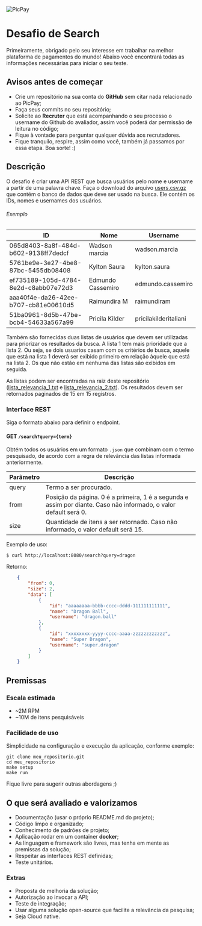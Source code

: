 ![PicPay](https://user-images.githubusercontent.com/1765696/26998603-711fcf30-4d5c-11e7-9281-0d9eb20337ad.png)

# Desafio de Search

Primeiramente, obrigado pelo seu interesse em trabalhar na melhor plataforma de pagamentos do mundo! Abaixo você encontrará todas as informações necessárias para iniciar o seu teste.

## Avisos antes de começar

* Crie um repositório na sua conta do **GitHub** sem citar nada relacionado ao PicPay;
* Faça seus commits no seu repositório;
* Solicite ao **Recruter** que está acompanhando o seu processo o username do Github do avaliador, assim você poderá dar permissão de leitura no código; 
* Fique à vontade para perguntar qualquer dúvida aos recrutadores.
* Fique tranquilo, respire, assim como você, também já passamos por essa etapa. Boa sorte! :)


## Descrição

O desafio é criar uma API REST que busca usuários pelo nome e username a partir de uma palavra chave. Faça o download do arquivo [users.csv.gz](https://s3.amazonaws.com/careers-picpay/users.csv.gz) que contém o banco de dados que deve ser usado na busca. Ele contém os IDs, nomes e usernames dos usuários.

###### Exemplo
| ID                                   | Nome              | Username             |
|--------------------------------------|-------------------|----------------------|
| 065d8403-8a8f-484d-b602-9138ff7dedcf | Wadson marcia     | wadson.marcia        |
| 5761be9e-3e27-4be8-87bc-5455db08408  | Kylton Saura      | kylton.saura         |
| ef735189-105d-4784-8e2d-c8abb07e72d3 | Edmundo Cassemiro | edmundo.cassemiro    |
| aaa40f4e-da26-42ee-b707-cb81e00610d5 | Raimundira M      | raimundiram          |
| 51ba0961-8d5b-47be-bcb4-54633a567a99 | Pricila Kilder    | pricilakilderitaliani|



Também são fornecidas duas listas de usuários que devem ser utilizadas para priorizar os resultados da busca. A lista 1 tem mais prioridade que a lista 2. Ou seja, se dois usuarios casam com os critérios de busca, aquele que está na lista 1 deverá ser exibido primeiro em relação àquele que está na lista 2. Os que não estão em nenhuma das listas são exibidos em seguida.

As listas podem ser encontradas na raiz deste repositório ([lista_relevancia_1.txt](lista_relevancia_1.txt) e [lista_relevancia_2.txt](lista_relevancia_2.txt)).
Os resultados devem ser retornados paginados de 15 em 15 registros.

### Interface REST

Siga o formato abaixo para definir o endpoint.

#### GET `/search?query={term}`

Obtém todos os usuários em um formato `.json` que combinam com o termo pesquisado, de acordo com a regra de relevância das listas informada anteriormente.

| Parâmetro  | Descrição                   |
|------------|-----------------------------|
| query      | Termo a ser procurado.                                                                                           |
| from       | Posição da página. 0 é a primeira, 1 é a segunda e assim por diante.  Caso não informado, o valor default será 0.|
| size       | Quantidade de itens a ser retornado.  Caso não informado, o valor default será 15.                               |


Exemplo de uso: 

`$ curl http://localhost:8080/search?query=dragon`

Retorno:
```json
    {
        "from": 0,
        "size": 2,
        "data": [
            {
                "id": "aaaaaaaa-bbbb-cccc-dddd-111111111111",
                "name": "Dragon Ball",
                "username": "dragon.ball"
            },
            {
                "id": "xxxxxxxx-yyyy-cccc-aaaa-zzzzzzzzzzzz",
                "name": "Super Dragon",
                "username": "super.dragon"
            }
        ]
    }

```

## Premissas

### Escala estimada

* ~2M RPM
* ~10M de itens pesquisáveis

### Facilidade de uso

Simplicidade na configuração e execução da aplicação, conforme exemplo:

```
git clone meu_repositorio.git
cd meu_repositorio
make setup
make run
```

Fique livre para sugerir outras abordagens ;)

## O que será avaliado e valorizamos

* Documentação (usar o próprio README.md do projeto);
* Código limpo e organizado;
* Conhecimento de padrões de projeto;
* Aplicação rodar em um container **docker**;
* As linguagem e framework são livres, mas tenha em mente as premissas da solução;
* Respeitar as interfaces REST definidas;
* Teste unitários.


### Extras
* Proposta de melhoria da solução;
* Autorização ao invocar a API;
* Teste de integração;
* Usar alguma solução open-source que facilite a relevância da pesquisa;
* Seja Cloud native.

